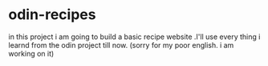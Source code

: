 # odin-recipes
in this project i am going to build a basic recipe website .I'll use  every thing i learnd from the odin project till now.
(sorry for my poor english. i am working on it)